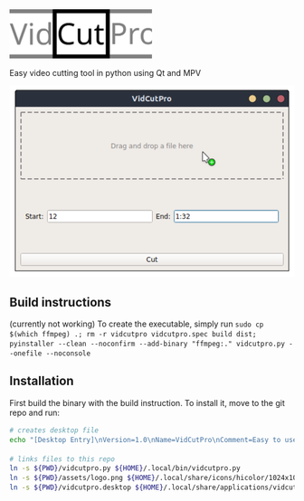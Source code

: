 <img src="./assets/logo.svg" alt="logo" width="50%">

Easy video cutting tool in python using Qt and MPV

![screenshot](./assets/screenshot.png)

## Build instructions
(currently not working)
To create the executable, simply run `sudo cp $(which ffmpeg) .; rm -r vidcutpro vidcutpro.spec build dist; pyinstaller --clean --noconfirm --add-binary "ffmpeg:." vidcutpro.py --onefile --noconsole`

## Installation

First build the binary with the build instruction. To install it, move to the git repo and run:

``` bash
# creates desktop file
echo "[Desktop Entry]\nVersion=1.0\nName=VidCutPro\nComment=Easy to use video cutting tool based on mpv and ffmpeg\nExec=${HOME}/.local/bin/vidcutpro.py\nIcon=${HOME}/.local/share/icons/hicolor/1024x1024/apps/vidcutpro.png\nTerminal=false\nType=Application\nCategories=Utility;" > vidcutpro.desktop

# links files to this repo
ln -s ${PWD}/vidcutpro.py ${HOME}/.local/bin/vidcutpro.py
ln -s ${PWD}/assets/logo.png ${HOME}/.local/share/icons/hicolor/1024x1024/apps/vidcutpro.png
ln -s ${PWD}/vidcutpro.desktop ${HOME}/.local/share/applications/vidcutpro.desktop
```
